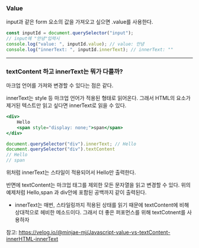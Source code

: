 ### Value

input과 같은 form 요소의 값을 가져오고 싶으면 .value를 사용한다.

```jsx
const inputId = document.querySelector("input");
// input에 "안녕"입력시 
console.log("value: ", inputId.value); // value: 안녕
console.log("innerText: ", inputId.innerText); // innerText: ""
```

---

### textContent 하고 innerText는 뭐가 다를까?

마크업 언어를 가져와 변경할 수 있다는 점은 같다. 

innerText는 style 등 마크업 언어가 적용된 형태로 읽어온다. 그래서 HTML의 요소가 제거된 텍스트만 읽고 싶다면 innerText로 읽을 수 있다.

```jsx
<div>
	Hello
	<span style="display: none;">span</span>
</div>

document.querySelector("div").innerText; // Hello
document.querySelector("div").textContent
// Hello
// span
```

위처럼 innerText는 스타일이 적용되어서 Hello만 출력한다. 

반면에 textContent는 마크업 태그를 제외한 모든 문자열을 읽고 변경할 수 있다. 위의 예제처럼 Hello,span 과 div안에 포함된 공백까지 같이 출력된다.

- innerText는 매번, 스타일링까지 적용된 상태를 읽기 때문에 textContent에 비해 상대적으로 헤비한 메소드이다. 그래서 더 좋은 퍼포먼스를 위해 textCotnent를 사용하자

참고: <a href="https://velog.io/@minjae-mj/Javascript-value-vs-textContent-innerHTML-innerText">https://velog.io/@minjae-mj/Javascript-value-vs-textContent-innerHTML-innerText</a>
